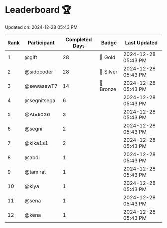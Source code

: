 # Leaderboard 🏆

Updated on: 2024-12-28 05:43 PM

| Rank | Participant       | Completed Days | Badge      | Last Updated         |
|------|-------------------|----------------|------------|----------------------|
| 1    | @gift             | 28             | 🏅 Gold     | 2024-12-28 05:43 PM |
| 2    | @sidocoder        | 28             | 🥈 Silver   | 2024-12-28 05:43 PM |
| 3    | @sewasewT7        | 14             | 🥉 Bronze   | 2024-12-28 05:43 PM |
| 4    | @segnitsega       | 6              |            | 2024-12-28 05:43 PM |
| 5    | @Abdi036          | 3              |            | 2024-12-28 05:43 PM |
| 6    | @segni            | 2              |            | 2024-12-28 05:43 PM |
| 7    | @kika1s1          | 2              |            | 2024-12-28 05:43 PM |
| 8    | @abdi             | 1              |            | 2024-12-28 05:43 PM |
| 9    | @tamirat          | 1              |            | 2024-12-28 05:43 PM |
| 10   | @kiya             | 1              |            | 2024-12-28 05:43 PM |
| 11   | @sena             | 1              |            | 2024-12-28 05:43 PM |
| 12   | @kena             | 1              |            | 2024-12-28 05:43 PM |
